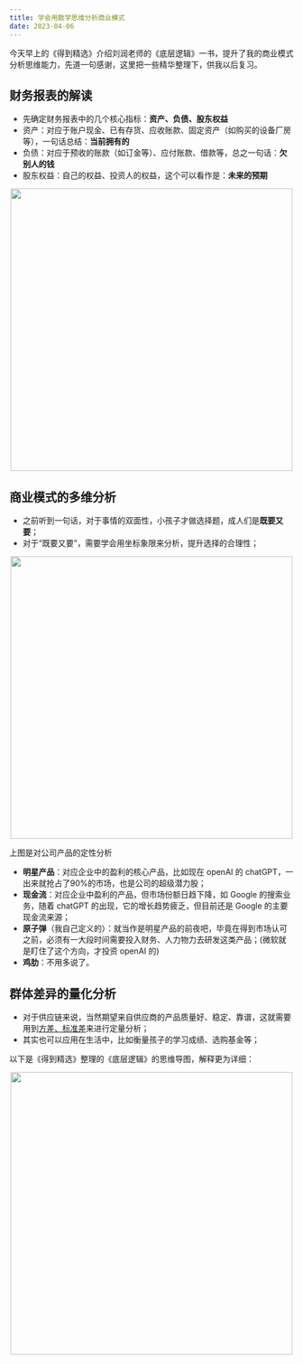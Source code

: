 ```yaml
---
title: 学会用数学思维分析商业模式
date: 2023-04-06
---
```


今天早上的《得到精选》介绍刘润老师的《底层逻辑》一书，提升了我的商业模式分析思维能力，先道一句感谢，这里把一些精华整理下，供我以后复习。

## 财务报表的解读
- 先确定财务报表中的几个核心指标：**资产、负债、股东权益**
- 资产：对应于账户现金、已有存货、应收账款、固定资产（如购买的设备厂房等），一句话总结：**当前拥有的**
- 负债：对应于预收的账款（如订金等）、应付账款、借款等，总之一句话：**欠别人的钱**
- 股东权益：自己的权益、投资人的权益，这个可以看作是：**未来的预期**

<p align="center">
    <img src="https://user-images.githubusercontent.com/89500827/230265243-825ee687-e616-4136-a054-c402da170cc9.png" width=500>
</p>

## 商业模式的多维分析
- 之前听到一句话，对于事情的双面性，小孩子才做选择题，成人们是**既要又要**；
- 对于“既要又要”，需要学会用坐标象限来分析，提升选择的合理性；
 
<p align="center">
  <img src="https://user-images.githubusercontent.com/89500827/230265902-9a789b25-881b-43dc-a705-448678e0bddb.png" width=500>
</p>
   上图是对公司产品的定性分析

- **明星产品**：对应企业中的盈利的核心产品，比如现在 openAI 的 chatGPT，一出来就抢占了90%的市场，也是公司的超级潜力股；
- **现金流**：对应企业中盈利的产品，但市场份额日趋下降，如 Google 的搜索业务，随着 chatGPT 的出现，它的增长趋势疲乏，但目前还是 Google 的主要现金流来源；
- **原子弹**（我自己定义的）：就当作是明星产品的前夜吧，毕竟在得到市场认可之前，必须有一大段时间需要投入财务、人力物力去研发这类产品；(微软就是盯住了这个方向，才投资 openAI 的)
- **鸡肋**：不用多说了。

## 群体差异的量化分析
- 对于供应链来说，当然期望来自供应商的产品质量好、稳定、靠谱，这就需要用到[方差、标准差](https://github.com/winterpi/blog/issues/15)来进行定量分析；
- 其实也可以应用在生活中，比如衡量孩子的学习成绩、选购基金等；

以下是《得到精选》整理的《底层逻辑》的思维导图，解释更为详细：
<p align="center">
   <img src="https://user-images.githubusercontent.com/89500827/230267554-e935fe6b-8918-437a-8c37-108485d3d843.jpg" width=500>
</p>

